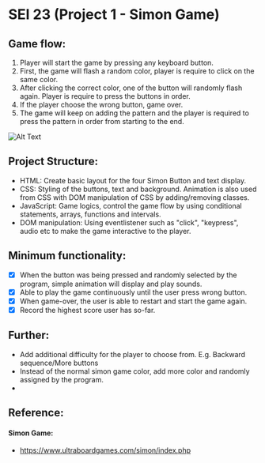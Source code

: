 # SEI 23 (Project 1 - Simon Game)

## Game flow:
1. Player will start the game by pressing any keyboard button.
2. First, the game will flash a random color, player is require to click on the same color. 
3. After clicking the correct color, one of the button will randomly flash again. Player is require to press the buttons in order.
4. If the player choose the wrong button, game over.
5. The game will keep on adding the pattern and the player is required to press the pattern in order from starting to the end.

![Alt Text](https://media.giphy.com/media/ZEaGW1h33vmjJii3xt/giphy.gif)

## Project Structure:
- HTML: Create basic layout for the four Simon Button and text display.
- CSS: Styling of the buttons, text and background. Animation is also used from CSS with DOM manipulation of CSS by adding/removing classes.
- JavaScript: Game logics, control the game flow by using conditional statements, arrays, functions and intervals.
- DOM manipulation: Using eventlistener such as "click", "keypress", audio etc to make the game interactive to the player.

## Minimum functionality:
- [x] When the button was being pressed and randomly selected by the program, simple animation will display and play sounds. 
- [x] Able to play the game continuously until the user press wrong button.
- [x] When game-over, the user is able to restart and start the game again.
- [x] Record the highest score user has so-far.

## Further:
- Add additional difficulty for the player to choose from. E.g. Backward sequence/More buttons
- Instead of the normal simon game color, add more color and randomly assigned by the program.
- 

## Reference: 
#### Simon Game: 
- https://www.ultraboardgames.com/simon/index.php

